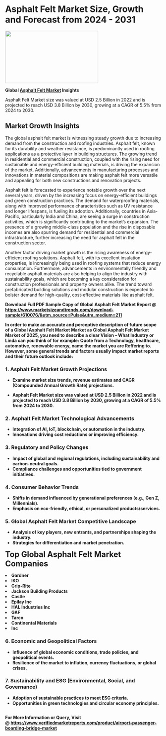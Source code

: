 <H1>Asphalt Felt Market Size, Growth and Forecast from 2024 - 2031</H1><img class="aligncenter size-medium wp-image-584254" src="https://thirdeyenews.in/wp-content/uploads/2024/09/Global-Market-Research-300x168.jpeg" alt="" width="300" height="168" /><p><strong>Global&nbsp;<a href="https://www.marketsizeandtrends.com/download-sample/610076/&amp;utm_source=Pulse&amp;utm_medium=211">Asphalt Felt Market</a> Insights</strong></p><p>Asphalt Felt Market size was valued at USD 2.5 Billion in 2022 and is projected to reach USD 3.8 Billion by 2030, growing at a CAGR of 5.5% from 2024 to 2030.</p><p><h2>Market Growth Insights</h2> <p>The global asphalt felt market is witnessing steady growth due to increasing demand from the construction and roofing industries. Asphalt felt, known for its durability and weather resistance, is predominantly used in roofing applications as a protective layer in building structures. The growing trend in residential and commercial construction, coupled with the rising need for sustainable and energy-efficient building materials, is driving the expansion of the market. Additionally, advancements in manufacturing processes and innovations in material compositions are making asphalt felt more versatile and appealing for both new constructions and renovation projects.</p> <p><strong></strong></p> <p>Asphalt felt is forecasted to experience notable growth over the next several years, driven by the increasing focus on energy-efficient buildings and green construction practices. The demand for waterproofing materials, along with improved performance characteristics such as UV resistance and longer lifespans, is fueling its adoption. Additionally, countries in Asia-Pacific, particularly India and China, are seeing a surge in construction activities, which is significantly contributing to the market’s expansion. The presence of a growing middle-class population and the rise in disposable incomes are also spurring demand for residential and commercial infrastructure, further increasing the need for asphalt felt in the construction sector.</p> <p>Another factor driving market growth is the rising awareness of energy-efficient roofing solutions. Asphalt felt, with its excellent insulation properties, is increasingly being used in roofing systems that reduce energy consumption. Furthermore, advancements in environmentally friendly and recyclable asphalt materials are also helping to align the industry with sustainability goals, which are becoming a key consideration for construction professionals and property owners alike. The trend toward prefabricated building solutions and modular construction is expected to bolster demand for high-quality, cost-effective materials like asphalt felt.</p> <p><strong></p><p><span class=""><strong>Download Full PDF Sample Copy of Global Asphalt Felt Market Report</strong> @ <a href="https://www.marketsizeandtrends.com/download-sample/610076/&amp;utm_source=Pulse&amp;utm_medium=211" target="_blank">https://www.marketsizeandtrends.com/download-sample/610076/&amp;utm_source=Pulse&amp;utm_medium=211</a></span></p><p>In order to make an accurate and perceptive description of future scope of a Global&nbsp;Asphalt Felt Market Market as Global&nbsp;Asphalt Felt Market Market of 2025, you need to describe a clear Vision &ndash; What Industry or Linda can you think of for example: Quote from a Technology, healthcare, automotive, renewable energy, name the market you are Reffering to. However, some general trends and factors usually impact market reports and their future outlook include:</p><h3>1.&nbsp;<strong>Asphalt Felt Market Growth Projections</strong></h3><ul><li>Examine market size trends, revenue estimates and CAGR (Compounded Annual Growth Rate) projections.</li><li><p>Asphalt Felt Market size was valued at USD 2.5 Billion in 2022 and is projected to reach USD 3.8 Billion by 2030, growing at a CAGR of 5.5% from 2024 to 2030.</p></li></ul><h3>2.&nbsp;<strong>Asphalt Felt Market Technological Advancements</strong></h3><ul><li>Integration of AI, IoT, blockchain, or automation in the industry.</li><li>Innovations driving cost reductions or improving efficiency.</li></ul><h3>3.&nbsp;<strong>Regulatory and Policy Changes</strong></h3><ul><li>Impact of global and regional regulations, including sustainability and carbon-neutral goals.</li><li>Compliance challenges and opportunities tied to government initiatives.</li></ul><h3>4.&nbsp;<strong>Consumer Behavior Trends</strong></h3><ul><li>Shifts in demand influenced by generational preferences (e.g., Gen Z, Millennials).</li><li>Emphasis on eco-friendly, ethical, or personalized products/services.</li></ul><h3>5.&nbsp;<strong>Global Asphalt Felt Market Competitive Landscape</strong></h3><ul><li>Analysis of key players, new entrants, and partnerships shaping the industry.</li><li>Strategies for differentiation and market penetration.</li></ul><p data-pm-slice="1 1 []"><span style="color: inherit; font-family: inherit; font-size: 25px;">Top Global Asphalt Felt Market Companies</span></p><div class="" data-test-id=""><p><li>Gardner</li><li> IKO</li><li> Grip-Rite</li><li> Jackson Building Products</li><li> Castle</li><li> Epilay Inc</li><li> HAL Industries Inc</li><li> GAF</li><li> Tarco</li><li> Continental Materials</li><li> Inc</li></p></div><h3>6.&nbsp;<strong>Economic and Geopolitical Factors</strong></h3><ul><li>Influence of global economic conditions, trade policies, and geopolitical events.</li><li>Resilience of the market to inflation, currency fluctuations, or global crises.</li></ul><h3>7.&nbsp;<strong>Sustainability and ESG (Environmental, Social, and Governance)</strong></h3><ul><li>Adoption of sustainable practices to meet ESG criteria.</li><li>Opportunities in green technologies and circular economy principles.</li></ul><h2><strong style="font-size: 14px;">For More Information or Query, Visit @&nbsp;</strong><a style="background-color: #ffffff; font-size: 14px;" href="https://www.marketsizeandtrends.com/report/asphalt-felt-market/" target="_blank">https://www.verifiedmarketreports.com/product/airport-passenger-boarding-bridge-market</a></h2>

